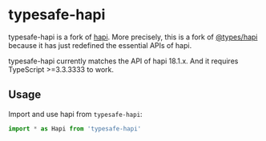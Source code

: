 # typesafe-hapi

typesafe-hapi is a fork of [hapi](https://github.com/hapijs/hapi). More precisely, this is a fork of [@types/hapi](https://www.npmjs.com/package/@types/hapi) because it has just redefined the essential APIs of hapi.

typesafe-hapi currently matches the API of hapi 18.1.x. And it requires TypeScript >=3.3.3333 to work.

## Usage

Import and use hapi from `typesafe-hapi`:

```typescript
import * as Hapi from 'typesafe-hapi'
```
